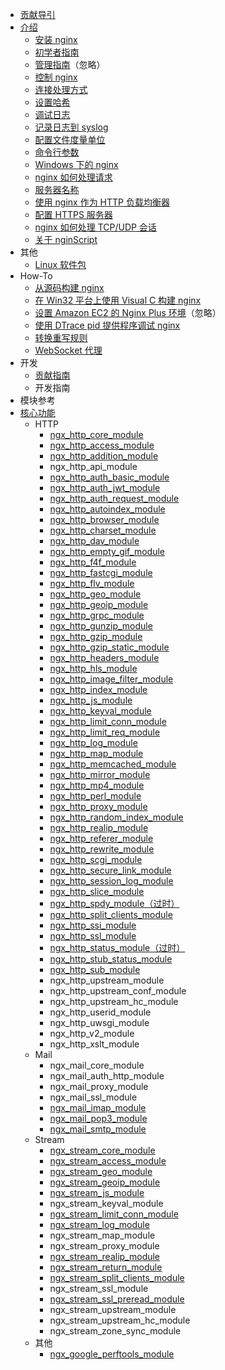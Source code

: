 - [贡献导引](CONTRIBUTING.md)
- [介绍](README.md)
  - [安装 nginx](介绍/安装nginx.md)
  - [初学者指南](介绍/初学者指南.md)
  - [管理指南](https://docs.nginx.com/nginx/admin-guide/)（忽略）
  - [控制 nginx](介绍/控制nginx.md)
  - [连接处理方式](介绍/连接处理方式.md)
  - [设置哈希](介绍/设置哈希.md)
  - [调试日志](介绍/调试日志.md)
  - [记录日志到 syslog](介绍/记录日志到syslog.md)
  - [配置文件度量单位](介绍/配置文件度量单位.md)
  - [命令行参数](介绍/命令行参数.md)
  - [Windows 下的 nginx](介绍/Windows下的Nginx.md)
  - [nginx 如何处理请求](介绍/Nginx如何处理请求.md)
  - [服务器名称](介绍/服务器名称.md)
  - [使用 nginx 作为 HTTP 负载均衡器](介绍/使用Nginx作为HTTP负载均衡器.md)
  - [配置 HTTPS 服务器](介绍/配置HTTPS服务器.md)
  - [nginx 如何处理 TCP/UDP 会话](介绍/Nginx如何处理TCP_UDP会话.md)
  - [关于 nginScript](介绍/关于nginScript.md)
- 其他
  - [Linux 软件包](其他/linux包.md)
- How-To
  - [从源码构建 nginx](How-To/从源码构建nginx.md)
  - [在 Win32 平台上使用 Visual C 构建 nginx](How-To/在Win32平台上使用VisualC构建nginx.md)
  - [设置 Amazon EC2 的 Nginx Plus 环境](https://docs.nginx.com/nginx/admin-guide/installing-nginx/installing-nginx-plus-amazon-web-services/)（忽略）
  - [使用 DTrace pid 提供程序调试 nginx](How-To/使用DTrace_pid提供程序调试nginx.md)
  - [转换重写规则](How-To/转换重写规则.md)
  - [WebSocket 代理](How-To/WebSocket代理.md)
- 开发
  - [贡献指南](开发/贡献指南.md)
  - 开发指南
- 模块参考
- [核心功能](模块参考/核心功能.md)
  - HTTP
    - [ngx_http_core_module](模块参考/http/ngx_http_core_module.md)
    - [ngx_http_access_module](模块参考/http/ngx_http_access_module.md)
    - [ngx_http_addition_module](模块参考/http/ngx_http_addition_module.md)
    - ngx_http_api_module
    - [ngx_http_auth_basic_module](模块参考/http/ngx_http_auth_basic_module.md)
    - [ngx_http_auth_jwt_module](模块参考/http/ngx_http_auth_jwt_module.md)
    - [ngx_http_auth_request_module](模块参考/http/ngx_http_auth_request_module.md)
    - [ngx_http_autoindex_module](模块参考/http/ngx_http_autoindex_module.md)
    - [ngx_http_browser_module](模块参考/http/ngx_http_browser_module.md)
    - [ngx_http_charset_module](模块参考/http/ngx_http_charset_module.md)
    - [ngx_http_dav_module](模块参考/http/ngx_http_dav_module.md)
    - [ngx_http_empty_gif_module](模块参考/http/ngx_http_empty_gif_module.md)
    - [ngx_http_f4f_module](模块参考/http/ngx_http_f4f_module.md)
    - [ngx_http_fastcgi_module](模块参考/http/ngx_http_fastcgi_module.md)
    - [ngx_http_flv_module](模块参考/http/ngx_http_flv_module.md)
    - [ngx_http_geo_module](模块参考/http/ngx_http_geo_module.md)
    - [ngx_http_geoip_module](模块参考/http/ngx_http_geoip_module.md)
    - [ngx_http_grpc_module](模块参考/http/ngx_http_grpc_module.md)
    - [ngx_http_gunzip_module](模块参考/http/ngx_http_gunzip_module.md)
    - [ngx_http_gzip_module](模块参考/http/ngx_http_gzip_module.md)
    - [ngx_http_gzip_static_module](模块参考/http/ngx_http_gzip_static_module.md)
    - [ngx_http_headers_module](模块参考/http/ngx_http_headers_module.md)
    - [ngx_http_hls_module](模块参考/http/ngx_http_hls_module.md)
    - [ngx_http_image_filter_module](模块参考/http/ngx_http_image_filter_module.md)
    - [ngx_http_index_module](模块参考/http/ngx_http_index_module.md)
    - [ngx_http_js_module](模块参考/http/ngx_http_js_module.md)
    - [ngx_http_keyval_module](模块参考/http/ngx_http_keyval_module.md)
    - [ngx_http_limit_conn_module](模块参考/http/ngx_http_limit_conn_module.md)
    - [ngx_http_limit_req_module](模块参考/http/ngx_http_limit_req_module.md)
    - [ngx_http_log_module](模块参考/http/ngx_http_log_module.md)
    - [ngx_http_map_module](模块参考/http/ngx_http_map_module.md)
    - [ngx_http_memcached_module](模块参考/http/ngx_http_memcached_module.md)
    - [ngx_http_mirror_module](模块参考/http/ngx_http_mirror_module.md)
    - [ngx_http_mp4_module](模块参考/http/ngx_http_mp4_module.md)
    - [ngx_http_perl_module](模块参考/http/ngx_http_perl_module.md)
    - [ngx_http_proxy_module](模块参考/http/ngx_http_proxy_module.md)
    - [ngx_http_random_index_module](模块参考/http/ngx_http_random_index_module.md)
    - [ngx_http_realip_module](模块参考/http/ngx_http_realip_module.md)
    - [ngx_http_referer_module](模块参考/http/ngx_http_referer_module.md)
    - [ngx_http_rewrite_module](模块参考/http/ngx_http_rewrite_module.md)
    - [ngx_http_scgi_module](模块参考/http/ngx_http_scgi_module.md)
    - [ngx_http_secure_link_module](模块参考/http/ngx_http_secure_link_module.md)
    - [ngx_http_session_log_module](模块参考/http/ngx_http_session_log_module.md)
    - [ngx_http_slice_module](模块参考/http/ngx_http_slice_module.md)
    - [ngx_http_spdy_module（过时）](模块参考/http/ngx_http_spdy_module.md)
    - [ngx_http_split_clients_module](模块参考/http/ngx_http_split_clients_module.md)
    - [ngx_http_ssi_module](模块参考/http/ngx_http_ssi_module.md)
    - [ngx_http_ssl_module](模块参考/http/ngx_http_ssl_module.md)
    - [ngx_http_status_module（过时）](模块参考/http/ngx_http_status_module.md)
    - [ngx_http_stub_status_module](模块参考/http/ngx_http_stub_status_module.md)
    - [ngx_http_sub_module](模块参考/http/ngx_http_sub_module.md)
    - ngx_http_upstream_module
    - ngx_http_upstream_conf_module
    - ngx_http_upstream_hc_module
    - ngx_http_userid_module
    - ngx_http_uwsgi_module
    - ngx_http_v2_module
    - ngx_http_xslt_module
  - Mail
    - ngx_mail_core_module
    - ngx_mail_auth_http_module
    - ngx_mail_proxy_module
    - ngx_mail_ssl_module
    - [ngx_mail_imap_module](模块参考/mail/ngx_mail_imap_module.md)
    - [ngx_mail_pop3_module](模块参考/mail/ngx_mail_pop3_module.md)
    - [ngx_mail_smtp_module](模块参考/mail/ngx_mail_smtp_module.md)
  - Stream
    - [ngx_stream_core_module](模块参考/stream/ngx_stream_core_module.md)
    - [ngx_stream_access_module](模块参考/stream/ngx_stream_access_module.md)
    - [ngx_stream_geo_module](模块参考/stream/ngx_stream_geo_module.md)
    - [ngx_stream_geoip_module](模块参考/stream/ngx_stream_geoip_module.md)
    - [ngx_stream_js_module](模块参考/stream/ngx_stream_js_module.md)
    - ngx_stream_keyval_module
    - [ngx_stream_limit_conn_module](模块参考/stream/ngx_stream_limit_conn_module.md)
    - [ngx_stream_log_module](模块参考/stream/ngx_stream_log_module.md)
    - ngx_stream_map_module
    - ngx_stream_proxy_module
    - [ngx_stream_realip_module](模块参考/stream/ngx_stream_realip_module.md)
    - [ngx_stream_return_module](模块参考/stream/ngx_stream_return_module.md)
    - [ngx_stream_split_clients_module](模块参考/stream/ngx_stream_split_clients_module.md)
    - ngx_stream_ssl_module
    - [ngx_stream_ssl_preread_module](模块参考/stream/ngx_stream_ssl_preread_module.md)
    - ngx_stream_upstream_module
    - ngx_stream_upstream_hc_module
    - ngx_stream_zone_sync_module
  - 其他
    - [ngx_google_perftools_module](模块参考/google/ngx_google_perftools_module.md)
